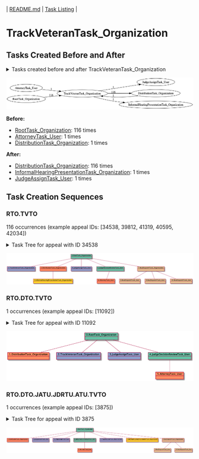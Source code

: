 | [README.md](/README.md) | [Task Listing](tasklist.md) |

# TrackVeteranTask_Organization

## Tasks Created Before and After

<details><summary>Tasks created before and after TrackVeteranTask_Organization</summary>

```
digraph G {
rankdir="LR";
"TrackVeteranTask_Organization" -> "JudgeAssignTask_User" [label=1]
"DistributionTask_Organization" -> "TrackVeteranTask_Organization" [label=1]
"TrackVeteranTask_Organization" -> "DistributionTask_Organization" [label=116]
"TrackVeteranTask_Organization" -> "InformalHearingPresentationTask_Organization" [label=1]
"AttorneyTask_User" -> "TrackVeteranTask_Organization" [label=1]
"RootTask_Organization" -> "TrackVeteranTask_Organization" [label=116]
}
```
</details>

![TrackVeteranTask_Organization](dot/TrackVeteranTask_Organization.dot.png)

**Before:**

   * [RootTask_Organization](RootTask_Organization.md): 116 times
   * [AttorneyTask_User](AttorneyTask_User.md): 1 times
   * [DistributionTask_Organization](DistributionTask_Organization.md): 1 times

**After:**

   * [DistributionTask_Organization](DistributionTask_Organization.md): 116 times
   * [InformalHearingPresentationTask_Organization](InformalHearingPresentationTask_Organization.md): 1 times
   * [JudgeAssignTask_User](JudgeAssignTask_User.md): 1 times

## Task Creation Sequences

### RTO.TVTO

116 occurrences (example appeal IDs: [34538, 39812, 41319, 40595, 42034])

<details><summary>Task Tree for appeal with ID 34538</summary>

```
@startuml
object 0.RootTask_Organization #66c2a5
object 1.TrackVeteranTask_Organization #8da0cb
object 2.DistributionTask_Organization #fc8d62
object 3.InformalHearingPresentationTask_Organization #ffd92f
object 4.JudgeAssignTask_User #8da0cb
object 5.JudgeDecisionReviewTask_User #66c2a5
object 6.AttorneyTask_User #fc8d62
object 7.BvaDispatchTask_Organization #e5c494
object 8.BvaDispatchTask_User #e5c494
object 9.BvaDispatchTask_User #e5c494
object 10.BvaDispatchTask_User #e5c494
0.RootTask_Organization -- 1.TrackVeteranTask_Organization
0.RootTask_Organization -- 2.DistributionTask_Organization
2.DistributionTask_Organization -- 3.InformalHearingPresentationTask_Organization
0.RootTask_Organization -- 4.JudgeAssignTask_User
0.RootTask_Organization -- 5.JudgeDecisionReviewTask_User
5.JudgeDecisionReviewTask_User -- 6.AttorneyTask_User
0.RootTask_Organization -- 7.BvaDispatchTask_Organization
7.BvaDispatchTask_Organization -- 8.BvaDispatchTask_User
7.BvaDispatchTask_Organization -- 9.BvaDispatchTask_User
7.BvaDispatchTask_Organization -- 10.BvaDispatchTask_User
@enduml
```
</details>

![RTO.TVTO-34538](uml/RTO.TVTO-34538.png)

### RTO.DTO.TVTO

1 occurrences (example appeal IDs: [11092])

<details><summary>Task Tree for appeal with ID 11092</summary>

```
@startuml
object 0.RootTask_Organization #66c2a5
object 1.DistributionTask_Organization #fc8d62
object 2.TrackVeteranTask_Organization #8da0cb
object 3.JudgeAssignTask_User #8da0cb
object 4.JudgeDecisionReviewTask_User #66c2a5
object 5.AttorneyTask_User #fc8d62
0.RootTask_Organization -- 1.DistributionTask_Organization
0.RootTask_Organization -- 2.TrackVeteranTask_Organization
0.RootTask_Organization -- 3.JudgeAssignTask_User
0.RootTask_Organization -- 4.JudgeDecisionReviewTask_User
4.JudgeDecisionReviewTask_User -- 5.AttorneyTask_User
@enduml
```
</details>

![RTO.DTO.TVTO-11092](uml/RTO.DTO.TVTO-11092.png)

### RTO.DTO.JATU.JDRTU.ATU.TVTO

1 occurrences (example appeal IDs: [3875])

<details><summary>Task Tree for appeal with ID 3875</summary>

```
@startuml
object 0.RootTask_Organization #66c2a5
object 1.DistributionTask_Organization #fc8d62
object 2.JudgeAssignTask_User #8da0cb
object 3.JudgeAssignTask_User #8da0cb
object 4.JudgeDecisionReviewTask_User #66c2a5
object 5.AttorneyTask_User #fc8d62
object 6.TrackVeteranTask_Organization #8da0cb
object 7.InformalHearingPresentationTask_Organization #ffd92f
object 8.BvaDispatchTask_Organization #e5c494
object 9.BvaDispatchTask_User #e5c494
object 10.BvaDispatchTask_User #e5c494
0.RootTask_Organization -- 1.DistributionTask_Organization
0.RootTask_Organization -- 2.JudgeAssignTask_User
0.RootTask_Organization -- 3.JudgeAssignTask_User
0.RootTask_Organization -- 4.JudgeDecisionReviewTask_User
4.JudgeDecisionReviewTask_User -- 5.AttorneyTask_User
0.RootTask_Organization -- 6.TrackVeteranTask_Organization
0.RootTask_Organization -- 7.InformalHearingPresentationTask_Organization
0.RootTask_Organization -- 8.BvaDispatchTask_Organization
8.BvaDispatchTask_Organization -- 9.BvaDispatchTask_User
8.BvaDispatchTask_Organization -- 10.BvaDispatchTask_User
@enduml
```
</details>

![RTO.DTO.JATU.JDRTU.ATU.TVTO-3875](uml/RTO.DTO.JATU.JDRTU.ATU.TVTO-3875.png)


